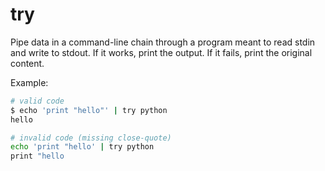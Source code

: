 # try

Pipe data in a command-line chain through a program meant to read stdin and write to stdout. If it works, print the output. If it fails, print the original content.

Example:

```bash
# valid code
$ echo 'print "hello"' | try python
hello

# invalid code (missing close-quote)
echo 'print "hello' | try python
print "hello

